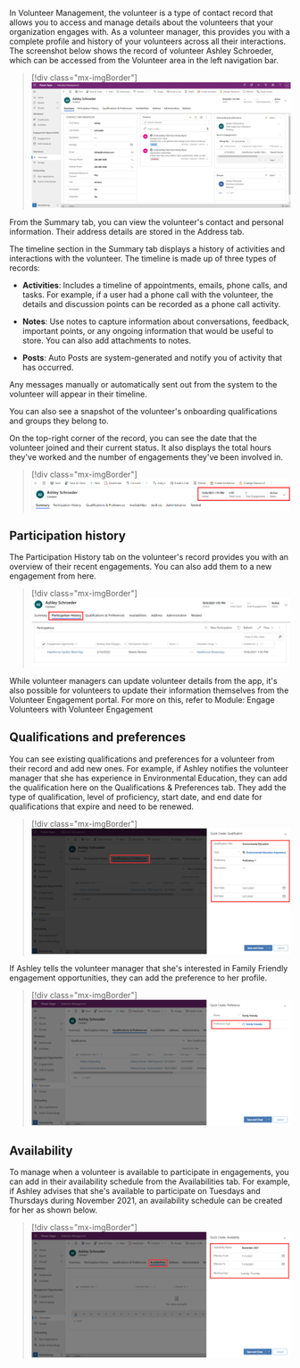 In Volunteer Management, the volunteer is a type of contact record that allows you to access and manage details about the volunteers that your organization engages with. As a volunteer manager, this provides you with a complete profile and history of your volunteers across all their interactions. The screenshot below shows the record of volunteer Ashley Schroeder, which can be accessed from the Volunteer area in the left navigation bar.

> [!div class="mx-imgBorder"]
> [![Screenshot of the Volunteer Management Volunteers page on the Summary tab.](../media/volunteers.png)](../media/volunteers.png#lightbox)

From the Summary tab, you can view the volunteer's contact and personal information. Their address details are stored in the Address tab.

The timeline section in the Summary tab displays a history of activities and interactions with the volunteer. The timeline is made up of three types of records:

- **Activities**: Includes a timeline of appointments, emails, phone calls, and tasks. For example, if a user had a phone call with the volunteer, the details and discussion points can be recorded as a phone call activity.

- **Notes**: Use notes to capture information about conversations, feedback, important points, or any ongoing information that would be useful to store. You can also add attachments to notes.

- **Posts**: Auto Posts are system-generated and notify you of activity that has occurred.

Any messages manually or automatically sent out from the system to the volunteer will appear in their timeline.

You can also see a snapshot of the volunteer's onboarding qualifications and groups they belong to.

On the top-right corner of the record, you can see the date that the volunteer joined and their current status. It also displays the total hours they've worked and the number of engagements they've been involved in.

> [!div class="mx-imgBorder"]
> [![Screenshot of a volunteer's summary with the joined, total hours, total engagements, and status area highlighted.](../media/joined.png)](../media/joined.png#lightbox)

## Participation history

The Participation History tab on the volunteer's record provides you with an overview of their recent engagements. You can also add them to a new engagement from here.

> [!div class="mx-imgBorder"]
> [![Screenshot of a volunteer's summary with the Participation History tab highlighted.](../media/participation.png)](../media/participation.png#lightbox)

While volunteer managers can update volunteer details from the app, it's also possible for volunteers to update their information themselves from the Volunteer Engagement portal. For more on this, refer to Module: Engage Volunteers with Volunteer Engagement

## Qualifications and preferences

You can see existing qualifications and preferences for a volunteer from their record and add new ones. For example, if Ashley notifies the volunteer manager that she has experience in Environmental Education, they can add the qualification here on the Qualifications & Preferences tab. They add the type of qualification, level of proficiency, start date, and end date for qualifications that expire and need to be renewed.

> [!div class="mx-imgBorder"]
> [![Screenshot of the Volunteer Management Qualifications and Preferences tab with the Quick Create Qualification box highlighted.](../media/qualification.png)](../media/qualification.png#lightbox)

If Ashley tells the volunteer manager that she's interested in Family Friendly engagement opportunities, they can add the preference to her profile.

> [!div class="mx-imgBorder"]
> [![Screenshot of the Volunteer Management Qualifications and Preferences tab with the Quick Create Preference box showing preference type set to family friendly.](../media/preference.png)](../media/preference.png#lightbox)

## Availability

To manage when a volunteer is available to participate in engagements, you can add in their availability schedule from the Availabilities tab. For example, if Ashley advises that she's available to participate on Tuesdays and Thursdays during November 2021, an availability schedule can be created for her as shown below.

> [!div class="mx-imgBorder"]
> [![Screenshot of the Volunteer Management Availabilities tab with the Quick Create Availability box highlighted.](../media/availability.png)](../media/availability.png#lightbox)
